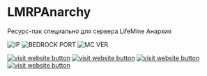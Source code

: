# LMRPAnarchy
Ресурс-пак специально для сервера LifeMine Анархия
 
![IP](https://img.shields.io/badge/IP-an.lmmc.ru-brightgreen?style=for-the-badge "an.lmmc.ru")
![BEDROCK PORT](https://img.shields.io/badge/Port%20MCBE-19153-brightgreen?style=for-the-badge "19153")
![MC VER](https://img.shields.io/badge/%D0%92%D0%B5%D1%80%D1%81%D0%B8%D1%8F%20MCBE-1.19.51-brightgreen?style=for-the-badge "MCBE - 1.19.51")

[![visit website button](https://img.shields.io/twitter/url?color=blue&label=%D0%92%D0%BA%D0%BE%D0%BD%D1%82%D0%B0%D0%BA%D1%82%D0%B5&logo=VK&logoColor=blue&style=for-the-badge&url=https%3A%2F%2Fvk.com%2Flifemineserver&link=vk.com/lifemineserver)](https://vk.com/lifemineserver)
[![visit website button](https://img.shields.io/twitter/url?color=blue&label=Telegram&logo=Telegram&logoColor=blue&style=for-the-badge&url=https%3A%2F%2Fwww.t.me%2Flifemineserver&link=t.me/lifemineserver)](https://t.me/lifemineserver)
[![visit website button](https://img.shields.io/discord/431879310757068800?style=for-the-badge)](https://discord.com/invite/5wuzMRSXkN)
[![visit website button](https://img.shields.io/badge/Веб--Сайт-lmmc.ru-brightgreen?style=for-the-badge&logo=github)](https://lmmc.ru)
